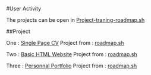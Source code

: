 #User Activity

The projects can be open in [Project-traning-roadmap.sh](https://github.com/RyanColy/Project-training-roadmap.sh)

##Project

One : [Single Page CV](https://github.com/RyanColy/Project-training-roadmap.sh/tree/main/Single-Page-CV)
Project from : [roadmap.sh](https://roadmap.sh/projects/single-page-cv)

Two : [Basic HTML Website](https://github.com/RyanColy/Project-training-roadmap.sh/tree/main/Basic-HTML-Website)
Project from : [roadmap.sh](https://roadmap.sh/projects/basic-html-website)

Three : [Personnal Portfolio](https://github.com/RyanColy/Project-training-roadmap.sh/tree/main/Personal-Portfolio)
Project from : [roadmap.sh](https://roadmap.sh/projects/portfolio-website)
